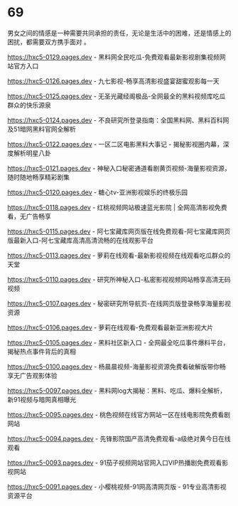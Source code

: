 # 69
男女之间的情感是一种需要共同承担的责任，无论是生活中的困难，还是情感上的困扰，都需要双方携手面对 。

https://hxc5-0129.pages.dev - 黑料网全民吃瓜-免费观看最新影视剧集视频网站官方入口

https://hxc5-0126.pages.dev - 九七影视-畅享高清影视盛宴甜蜜观影每一天

https://hxc5-0125.pages.dev - 无圣光藏经阁极品-全网最全的黑料视频库吃瓜群众的快乐源泉

https://hxc5-0124.pages.dev - 不良研究所登录指南：全国黑料网、黑料百科网及51暗网黑料官网全解析

https://hxc5-0122.pages.dev - 一区二区电影黑料大事记 - 揭秘影视圈内幕，深度解析明星八卦

https://hxc5-0121.pages.dev - 神秘入口秘密通道看剧黄页视频-海量影视资源，随时随地畅享精彩剧集

https://hxc5-0120.pages.dev - 糖心tv-亚洲影视娱乐的终极乐园

https://hxc5-0118.pages.dev - 红桃视频网站极速蓝光影院 | 全网高清影视免费看，无广告畅享

https://hxc5-0115.pages.dev - 阿七宝藏库网页版在线免费观看-阿七宝藏库网页版最新入口-阿七宝藏库高清高清流畅的在线观影平台

https://hxc5-0113.pages.dev - 萝莉在线观看-最新影视视频在线观看吃瓜群众的天堂

https://hxc5-0110.pages.dev - 研究所神秘入口-私密影视视频网站畅享高清无码视频

https://hxc5-0107.pages.dev - 秘密研究所导航页-在线网页版登录畅享海量影视资源

https://hxc5-0106.pages.dev - 萝莉在线观看-免费观看最新亚洲影视大片

https://hxc5-0105.pages.dev - 黑料社区新入口 - 全网最全吃瓜事件爆料平台，揭秘热点事件背后的真相

https://hxc5-0100.pages.dev - 杨晨晨视频-海量影视资源免费看破解版带你畅享无广告观影体验

https://hxc5-0097.pages.dev - 黑料网log大揭秘：黑料、吃瓜、爆料全解析，新91视频与暗网真相曝光

https://hxc5-0095.pages.dev - 桃色视频在线官方网站一区在线电影院免费看剧网站

https://hxc5-0094.pages.dev - 先锋影院国产高清免费观看-a级绝对黄今日在线观看

https://hxc5-0093.pages.dev - 91茄子视频网站官网入口VIP热播剧免费观看影视网站

https://hxc5-0091.pages.dev - 小樱桃视频-91网高清网页版 - 91专业高清影视资源平台
